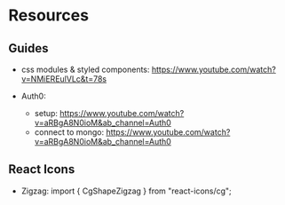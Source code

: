 # Resources

## Guides 

- css modules & styled components: https://www.youtube.com/watch?v=NMiEREulVLc&t=78s

- Auth0: 
  - setup: https://www.youtube.com/watch?v=aRBgA8N0ioM&ab_channel=Auth0
  - connect to mongo: https://www.youtube.com/watch?v=aRBgA8N0ioM&ab_channel=Auth0

## React Icons

- Zigzag: import { CgShapeZigzag } from "react-icons/cg";